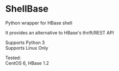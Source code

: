 # ShellBase
Python wrapper for HBase shell

It provides an alternative to HBase's thrift/REST API

Supports Python 3</br>
Supports Linux Only

Tested:</br>
    CentOS 6, HBase 1.2